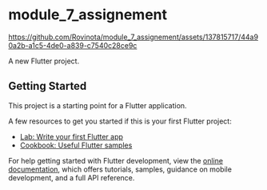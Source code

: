 # module_7_assignement


https://github.com/Rovinota/module_7_assignement/assets/137815717/44a90a2b-a1c5-4de0-a839-c7540c28ce9c


A new Flutter project.

## Getting Started

This project is a starting point for a Flutter application.

A few resources to get you started if this is your first Flutter project:

- [Lab: Write your first Flutter app](https://docs.flutter.dev/get-started/codelab)
- [Cookbook: Useful Flutter samples](https://docs.flutter.dev/cookbook)

For help getting started with Flutter development, view the
[online documentation](https://docs.flutter.dev/), which offers tutorials,
samples, guidance on mobile development, and a full API reference.
